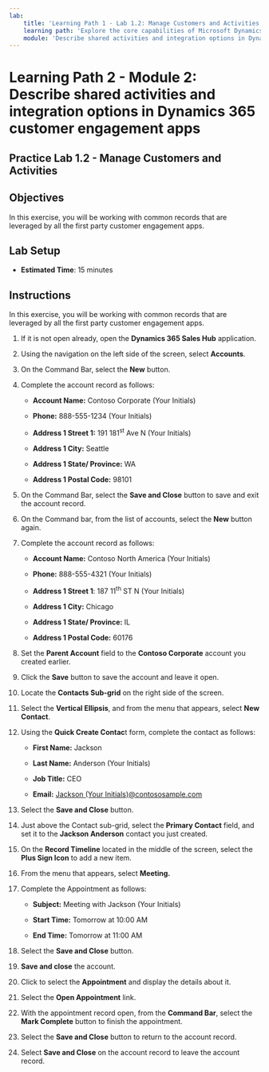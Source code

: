 ```yaml
---
lab:
    title: 'Learning Path 1 - Lab 1.2: Manage Customers and Activities'
    learning path: 'Explore the core capabilities of Microsoft Dynamics 365 customer engagement apps'
    module: 'Describe shared activities and integration options in Dynamics 365 customer engagement apps'
---
```


Learning Path 2 - Module 2: Describe shared activities and integration options in Dynamics 365 customer engagement apps
========================

## Practice Lab 1.2 - Manage Customers and Activities

## Objectives

In this exercise, you will be working with common records that are leveraged by all the first party customer engagement apps. 

## Lab Setup

  - **Estimated Time**: 15 minutes

## Instructions

In this exercise, you will be working with common records that are leveraged by all the first party customer engagement apps. 

1. If it is not open already, open the **Dynamics 365 Sales Hub** application.

2. Using the navigation on the left side of the screen, select **Accounts**.

3. On the Command Bar, select the **New** button.

4. Complete the account record as follows:

	- **Account Name:** Contoso Corporate (Your Initials)

	- **Phone:** 888-555-1234 (Your Initials)

	- **Address 1 Street 1:** 191 181<sup data-htmlnode="">st</sup> Ave N (Your Initials)

	- **Address 1 City:** Seattle

	- **Address 1 State/ Province:** WA

	- **Address 1 Postal Code:** 98101

5. On the Command Bar, select the **Save and Close** button to save and exit the account record.

6. On the Command bar, from the list of accounts, select the **New** button again.

7. Complete the account record as follows:

	- **Account Name:** Contoso North America (Your Initials)

	- **Phone:** 888-555-4321 (Your Initials)

	- **Address 1 Street 1**: 187 11<sup data-htmlnode="">th</sup> ST N (Your Initials)

	- **Address 1 City:** Chicago

	- **Address 1 State/ Province:** IL

	- **Address 1 Postal Code:** 60176

8. Set the **Parent Account** field to the **Contoso Corporate** account you created earlier.

9. Click the **Save** button to save the account and leave it open.

10. Locate the **Contacts Sub-grid** on the right side of the screen.

11. Select the **Vertical Ellipsis**, and from the menu that appears, select **New Contact**.

12. Using the **Quick Create Contac**t form, complete the contact as follows:

	- **First Name:** Jackson

	- **Last Name:** Anderson (Your Initials)

	- **Job Title:** CEO

	- **Email:** [Jackson (Your Initials)@contososample.com](mailto:Jackson@contososample.com)

13. Select the **Save and Close** button.

14. Just above the Contact sub-grid, select the **Primary Contact** field, and set it to the **Jackson Anderson** contact you just created.

15. On the **Record Timeline** located in the middle of the screen, select the **Plus Sign Icon** to add a new item.

16. From the menu that appears, select **Meeting.**

17. Complete the Appointment as follows:

	- **Subject:** Meeting with Jackson (Your Initials)

	- **Start Time:** Tomorrow at 10:00 AM

	- **End Time:** Tomorrow at 11:00 AM

18. Select the **Save and Close** button.

19. **Save and close** the account.

20. Click to select the **Appointment** and display the details about it.

21. Select the **Open Appointment** link.

22. With the appointment record open, from the **Command Bar**, select the **Mark Complete** button to finish the appointment.

23. Select the **Save and Close** button to return to the account record.

24. Select **Save and Close** on the account record to leave the account record.
